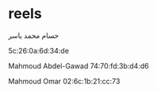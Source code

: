 # reels


حسام محمد ياسر

5c:26:0a:6d:34:de

Mahmoud Abdel-Gawad
74:70:fd:3b:d4:d6

Mahmoud Omar
02:6c:1b:21:cc:73
